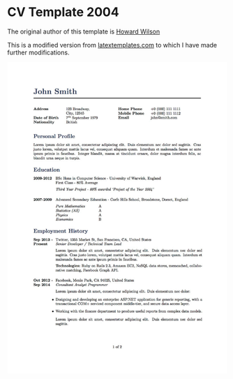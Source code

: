 # CV Template 2004

The original author of this template is [Howard Wilson](https://github.com/watsonbox)
  
This is a modified version from [latextemplates.com](http://www.latextemplates.com/template/wilson-resume-cv) to which I have made further modifications.

![Screenshot](https://raw.githubusercontent.com/danielyoureelewis/cv_template_2004/master/cv.jpg)

